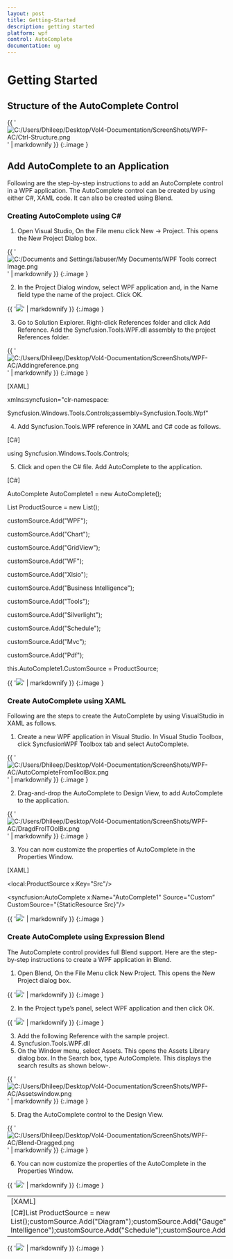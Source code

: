 ```yaml
---
layout: post
title: Getting-Started
description: getting started
platform: wpf
control: AutoComplete
documentation: ug
---
```


# Getting Started

## Structure of the AutoComplete Control

{{ '![C:/Users/Dhileep/Desktop/Vol4-Documentation/ScreenShots/WPF-AC/Ctrl-Structure.png](Getting-Started_images/Getting-Started_img1.png)' | markdownify }}
{:.image }


## Add AutoComplete to an Application

Following are the step-by-step instructions to add an AutoComplete control in a WPF application. The AutoComplete control can be created by using either C#, XAML code. It can also be created using Blend.

### Creating AutoComplete using C#

1. Open Visual Studio, On the File menu click New -> Project. This opens the New Project Dialog box.



{{ '![C:/Documents and Settings/labuser/My Documents/WPF Tools correct Image.png](Getting-Started_images/Getting-Started_img2.png)' | markdownify }}
{:.image }


2. In the Project Dialog window, select WPF application and, in the Name field type the name of the project. Click OK.

{{ '![](Getting-Started_images/Getting-Started_img3.png)' | markdownify }}
{:.image }




3. Go to Solution Explorer. Right-click References folder and click Add Reference. Add the Syncfusion.Tools.WPF.dll assembly to the project References folder.



{{ '![C:/Users/Dhileep/Desktop/Vol4-Documentation/ScreenShots/WPF-AC/Addingreference.png](Getting-Started_images/Getting-Started_img4.png)' | markdownify }}
{:.image }




[XAML]

xmlns:syncfusion="clr-namespace:

Syncfusion.Windows.Tools.Controls;assembly=Syncfusion.Tools.Wpf"



4. Add Syncfusion.Tools.WPF reference in XAML and C# code as follows.

[C#]

using Syncfusion.Windows.Tools.Controls;



5. Click and open the C# file. Add AutoComplete to the application.

[C#]

AutoComplete AutoComplete1 = new AutoComplete();

List<String> ProductSource = new List<String>();

customSource.Add("WPF");

customSource.Add("Chart");

customSource.Add("GridView");

customSource.Add("WF");

customSource.Add("Xlsio");

customSource.Add("Business Intelligence");

customSource.Add("Tools");

customSource.Add("Silverlight");

customSource.Add("Schedule");

customSource.Add("Mvc");

customSource.Add("Pdf");

this.AutoComplete1.CustomSource = ProductSource;



{{ '![](Getting-Started_images/Getting-Started_img5.png)' | markdownify }}
{:.image }


### Create AutoComplete using XAML

Following are the steps to create the AutoComplete by using VisualStudio in XAML as follows.

1. Create a new WPF application in Visual Studio. In Visual Studio Toolbox, click SyncfusionWPF Toolbox tab and select AutoComplete.



{{ '![C:/Users/Dhileep/Desktop/Vol4-Documentation/ScreenShots/WPF-AC/AutoCompleteFromToolBox.png](Getting-Started_images/Getting-Started_img6.png)' | markdownify }}
{:.image }




2. Drag-and-drop the AutoComplete to Design View, to add AutoComplete to the application.

{{ '![C:/Users/Dhileep/Desktop/Vol4-Documentation/ScreenShots/WPF-AC/DragdFrolTOolBx.png](Getting-Started_images/Getting-Started_img7.png)' | markdownify }}
{:.image }




3. You can now customize the properties of AutoComplete in the Properties Window.

[XAML]

<local:ProductSource x:Key="Src"/>

<syncfusion:AutoComplete x:Name="AutoComplete1" Source="Custom” CustomSource="{StaticResource Src}"/>

{{ '![](Getting-Started_images/Getting-Started_img8.png)' | markdownify }}
{:.image }


### Create AutoComplete using Expression Blend

The AutoComplete control provides full Blend support. Here are the step-by-step instructions to create a WPF application in Blend.

1. Open Blend, On the File Menu click New Project. This opens the New Project dialog box.



{{ '![](Getting-Started_images/Getting-Started_img9.png)' | markdownify }}
{:.image }




2. In the Project type’s panel, select WPF application and then click OK.



{{ '![](Getting-Started_images/Getting-Started_img10.png)' | markdownify }}
{:.image }




3. Add the following Reference with the sample project.
1. Syncfusion.Tools.WPF.dll
4. On the Window menu, select Assets. This opens the Assets Library dialog box. In the Search box, type AutoComplete. This displays the search results as shown below-.



{{ '![C:/Users/Dhileep/Desktop/Vol4-Documentation/ScreenShots/WPF-AC/Assetswindow.png](Getting-Started_images/Getting-Started_img11.png)' | markdownify }}
{:.image }


5. Drag the AutoComplete control to the Design View.

{{ '![C:/Users/Dhileep/Desktop/Vol4-Documentation/ScreenShots/WPF-AC/Blend-Dragged.png](Getting-Started_images/Getting-Started_img12.png)' | markdownify }}
{:.image }




6. You can now customize the properties of the AutoComplete in the Properties Window.

{{ '![](Getting-Started_images/Getting-Started_img13.png)' | markdownify }}
{:.image }




<table>
<tr>
<td>
[XAML]<local:ProductSource x:Key="Src"/><syncfusion:AutoComplete x:Name="AutoComplete1" Source="Custom” CustomSource="{StaticResource Src}"/></td></tr>
<tr>
<td>
[C#]List<String> ProductSource = new List<String>();customSource.Add("Diagram");customSource.Add("Gauge");customSource.Add("GridView");customSource.Add("Chart");customSource.Add("Business Intelligence");customSource.Add("Schedule");customSource.Add("Grid");customSource.Add("DocIo");customSource.Add("XlsIo");customSource.Add("Pdf");</td></tr>
</table>


{{ '![](Getting-Started_images/Getting-Started_img14.png)' | markdownify }}
{:.image }


